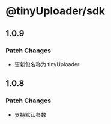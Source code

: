 # @tinyUploader/sdk

## 1.0.9

### Patch Changes

- 更新包名称为 tinyUploader

## 1.0.8

### Patch Changes

- 支持默认参数

